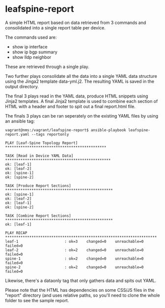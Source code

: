 # leafspine-report

A simple HTML report based on data retrieved from 3 commands and consolidated into a single report table per device.

The commands used are:

* show ip interface
* show ip bgp summary
* show lldp neighbor

These are retrieved through a single play.

Two further plays consolidate all the data into a single YAML data structure using the Jinga2 template data-yml.j2.  The resulting YAML is saved in the output directory.

The final 3 plays read in the YAML data, produce HTML snippets using Jinja2 templates.  A final Jinja2 template is used to combine each section of HTML with a header and footer to spit out a final report.html file.

The finals 3 plays can be ran seperately on the existing YAML files by using an ansible tag:

~~~~
vagrant@nms:/vagrant/leafspine-report$ ansible-playbook leafspine-report.yaml --tags reportonly

PLAY [Leaf-Spine Topology Report] **********************************************

TASK [Read in Device YAML Data] ************************************************
ok: [leaf-1]
ok: [leaf-2]
ok: [spine-1]
ok: [spine-2]

TASK [Produce Report Sections] *************************************************
ok: [spine-1]
ok: [leaf-2]
ok: [leaf-1]
ok: [spine-2]

TASK [Combine Report Sections] *************************************************
ok: [leaf-1]

PLAY RECAP *********************************************************************
leaf-1                     : ok=3    changed=0    unreachable=0    failed=0   
leaf-2                     : ok=2    changed=0    unreachable=0    failed=0   
spine-1                    : ok=2    changed=0    unreachable=0    failed=0   
spine-2                    : ok=2    changed=0    unreachable=0    failed=0   
~~~~

Likewise, there's a dataonly tag that only gathers data and spits out YAML.

Please note that the HTML has dependencies on some CSS/JS files in the "report" directory (and uses relative paths, so you'll need to clone the whole folder to see the sample report.

